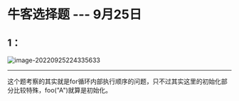 #  牛客选择题 --- 9月25日

##  1：

![image-20220925224335633](C:\Users\14776\AppData\Roaming\Typora\typora-user-images\image-20220925224335633.png) 

***

这个题考察的其实就是for循环内部执行顺序的问题，只不过其实这里的初始化部分比较特殊，foo("A")就算是初始化。

